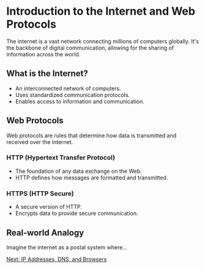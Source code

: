# Introduction to the Internet and Web Protocols

The internet is a vast network connecting millions of computers globally. It's the backbone of digital communication, allowing for the sharing of information across the world.

## What is the Internet?
- An interconnected network of computers.
- Uses standardized communication protocols.
- Enables access to information and communication.

## Web Protocols
Web protocols are rules that determine how data is transmitted and received over the internet.

### HTTP (Hypertext Transfer Protocol)
- The foundation of any data exchange on the Web.
- HTTP defines how messages are formatted and transmitted.

### HTTPS (HTTP Secure)
- A secure version of HTTP.
- Encrypts data to provide secure communication.

## Real-world Analogy
Imagine the internet as a postal system where...

[Next: IP Addresses, DNS, and Browsers](IP-DNS&Browser.md)
